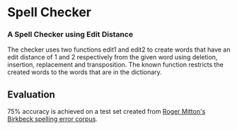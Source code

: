 # Spell Checker
### A Spell Checker using Edit Distance

The checker uses two functions edit1 and edit2 to create words that have an edit distance of 1 and 2 respectively from the given
word using deletion, insertion, replacement and transposition. The known function restricts the created words to the words that 
are in the dictionary.

## Evaluation
75% accuracy is achieved on a test set created from [Roger Mitton's Birkbeck spelling error corpus](http://ota.ox.ac.uk/headers/0643.xml).
